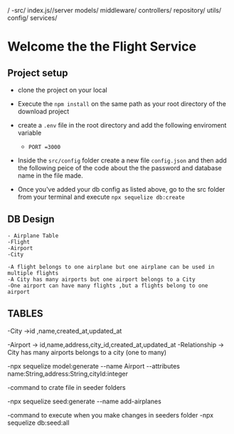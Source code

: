 /
    -src/
        index.js//server
        models/
        middleware/
        controllers/
        repository/
        utils/
        config/
        services/

# Welcome the the Flight Service

## Project setup
 - clone the project on your local 
 - Execute the `npm install` on the same path as your root directory of the download project 
 - create a `.env` file in the root directory and add the following enviroment variable 
      - `PORT =3000`
 - Inside the `src/config` folder create a new file `config.json` and then add the following peice of the code  about the the password and database name in the file made.

 - Once you've added your db config as listed above, go to the src folder from your terminal and execute `npx sequelize db:create`


 ## DB Design 
    - Airplane Table 
    -Flight 
    -Airport 
    -City 

    -A flight belongs to one airplane but one airplane can be used in multiple flights 
    -A City has many airports but one airport belongs to a City 
    -One airport can have many flights ,but a flights belong to one airport 

## TABLES 
   -City ->id ,name,created_at,updated_at

   -Airport -> id,name,address,city_id,created_at,updated_at
   -Relationship -> City has many airports belongs to a city (one to many)

   -npx sequelize model:generate --name Airport --attributes name:String,address:String,cityId:integer
   
   -command to crate file in seeder folders 
   
   -npx sequelize seed:generate --name add-airplanes
  
   
   -command to execute when you make changes in seeders folder 
   -npx sequelize db:seed:all 
   
    